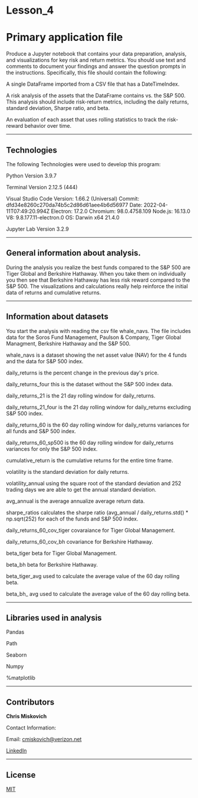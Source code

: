# Lesson_4
# Primary application file

Produce a Jupyter notebook that contains your data preparation, analysis, and visualizations for key risk and return metrics. You should use text and comments to document your findings and answer the question prompts in the instructions. Specifically, this file should contain the following:

A single DataFrame imported from a CSV file that has a DateTimeIndex.

A risk analysis of the assets that the DataFrame contains vs. the S&P 500. This analysis should include risk-return metrics, including the daily returns, standard deviation, Sharpe ratio, and beta.

An evaluation of each asset that uses rolling statistics to track the risk-reward behavior over time.

---

## Technologies

The following Technologies were used to develop this program:

Python 
    Version 3.9.7

Terminal
    Version 2.12.5 (444)

Visual Studio Code
    Version: 1.66.2 (Universal)
    Commit: dfd34e8260c270da74b5c2d86d61aee4b6d56977
    Date: 2022-04-11T07:49:20.994Z
    Electron: 17.2.0
    Chromium: 98.0.4758.109
    Node.js: 16.13.0
    V8: 9.8.177.11-electron.0
    OS: Darwin x64 21.4.0
    
Jupyter Lab 
    Version 3.2.9

---

## General information about analysis.

During the analysis you realize the best funds compared to the S&P 500 are Tiger Global and Berkshire Hathaway.  When you take them on individually you then see that Berkshire Hathaway has less risk reward compared to the S&P 500.  The visualizations and calculations really help reinforce the initial data of returns and cumulative returns.

---

## Information about datasets

You start the analysis with reading the csv file whale_navs.  The file includes data for the Soros Fund Management, Paulson & Company, Tiger Global Managment, Berkshire Hathaway and the S&P 500.  

whale_navs is a dataset showing the net asset value (NAV) for the 4 funds and the data for S&P 500 index.

daily_returns is the percent change in the previous day's price.

daily_returns_four this is the dataset without the S&P 500 index data.

daily_returns_21 is the 21 day rolling window for daily_returns.

daily_returns_21_four is the 21 day rolling window for daily_returns excluding S&P 500 index.

daily_returns_60 is the 60 day rolling window for daily_returns variances for all funds and S&P 500 index.

daily_returns_60_sp500 is the 60 day rolling window for daily_returns variances for only the S&P 500 index.

cumulative_return is the cumulative returns for the entire time frame.

volatility is the standard deviation for daily returns.

volatility_annual using the square root of the standard deviation and 252 trading days we are able to get the annual standard deviation.

avg_annual is the average annualize average return data.

sharpe_ratios calculates the sharpe ratio (avg_annual / daily_returns.std() * np.sqrt(252) for each of the funds and S&P 500 index.

daily_returns_60_cov_tiger covaraiance for Tiger Global Management.

daily_returns_60_cov_bh covariance for Berkshire Hathaway.

beta_tiger beta for Tiger Global Management.

beta_bh beta for Berkshire Hathaway.

beta_tiger_avg used to calculate the average value of the 60 day rolling beta.

beta_bh_ avg used to calculate the average value of the 60 day rolling beta.


---

## Libraries used in analysis

Pandas

Path

Seaborn

Numpy

%matplotlib

---

## Contributors


**Chris Miskovich**

Contact Information:

Email: cmiskovich@verizon.net

[LinkedIn](https://www.linkedin.com/in/christopher-miskovich-9a61b0234/) 

---

## License

[MIT](/license.txt)
